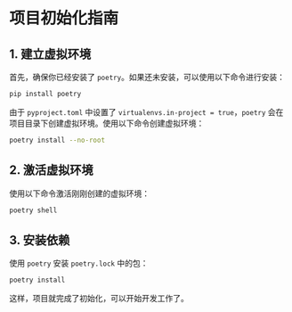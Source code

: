 # 项目初始化指南

## 1. 建立虚拟环境
首先，确保你已经安装了 `poetry`。如果还未安装，可以使用以下命令进行安装：
```bash
pip install poetry
```

由于 `pyproject.toml` 中设置了 `virtualenvs.in-project = true`，`poetry` 会在项目目录下创建虚拟环境。使用以下命令创建虚拟环境：
```bash
poetry install --no-root
```

## 2. 激活虚拟环境
使用以下命令激活刚刚创建的虚拟环境：
```bash
poetry shell
```

## 3. 安装依赖
使用 `poetry` 安装 `poetry.lock` 中的包：
```bash
poetry install
```

这样，项目就完成了初始化，可以开始开发工作了。